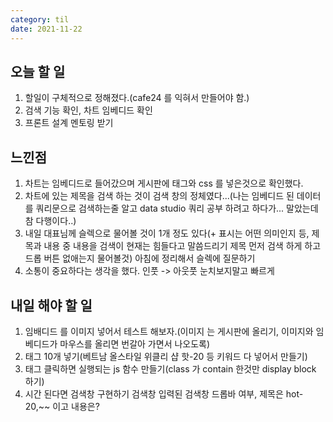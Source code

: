 ```yaml
---
category: til
date: 2021-11-22
---
```


## 오늘 할 일

1. 할일이 구체적으로 정해졌다.(cafe24 를 익혀서 만들어야 함.)
2. 검색 기능 확인, 차트 임베디드 확인
3. 프론트 설계 멘토링 받기

## 느낀점

1. 차트는 임베디드로 들어갔으며 게시판에 태그와 css 를 넣은것으로 확인했다.
2. 차트에 있는 제목을 검색 하는 것이 검색 창의 정체였다...(나는 임베디드 된 데이터를 쿼리문으로 검색하는줄 알고 data studio 쿼리 공부 하려고 하다가... 말았는데 참 다행이다..)
3. 내일 대표님께 슬렉으로 물어볼 것이 1개 정도 있다(+ 표시는 어떤 의미인지 등, 제목과 내용 중 내용을 검색이 현재는 힘들다고 말씀드리기 제목 먼저 검색 하게 하고 드롭 버튼 없애는지 물어볼것) 아침에 정리해서 슬렉에 질문하기
4. 소통이 중요하다는 생각을 했다. 인풋 -> 아웃풋 눈치보지말고 빠르게

## 내일 해야 할 일

1. 임배디드 를 이미지 넣어서 테스트 해보자.(이미지 는 게시판에 올리기, 이미지와 임베디드가 마우스를 올리면 번갈아 가면서 나오도록)
2. 태그 10개 넣기(베트남 올스타일 위클리 샵 핫-20 등 키워드 다 넣어서 만들기)
3. 태그 클릭하면 실행되는 js 함수 만들기(class 가 contain 한것만 display block 하기)
4. 시간 된다면 검색창 구현하기 검색창 입력된 검색창 드롭바 여부, 제목은 hot-20,~~ 이고 내용은?
